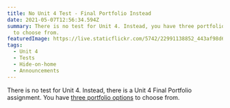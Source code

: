 ```yaml
---
title: No Unit 4 Test - Final Portfolio Instead
date: 2021-05-07T12:56:34.594Z
summary: There is no test for Unit 4. Instead, you have three portfolio options
  to choose from.
featuredImage: https://live.staticflickr.com/5742/22991138852_443af98d68_b.jpg
tags:
  - Unit 4
  - Tests
  - Hide-on-home
  - Announcements
---
```


There is no test for Unit 4. Instead, there is a Unit 4 Final Portfolio assignment. You have [three portfolio options](https://mnca-biology-message-board.netlify.app/posts/unit-4-final-portfolio/) to choose from.

